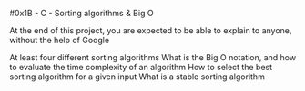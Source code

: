 #0x1B - C - Sorting algorithms & Big O

At the end of this project, you are expected to be able to explain to anyone, without the help of Google

At least four different sorting algorithms
What is the Big O notation, and how to evaluate the time complexity of an algorithm
How to select the best sorting algorithm for a given input
What is a stable sorting algorithm